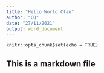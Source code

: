 ```yaml
---
title: "Hello World Clau"
author: "CQ"
date: "27/11/2021"
output: word_document
---
```


```{r setup, include=FALSE}
knitr::opts_chunk$set(echo = TRUE)
```

## This is a markdown file